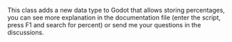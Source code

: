 This class adds a new data type to Godot that allows storing percentages,
you can see more explanation in the documentation file (enter the script, press F1 and search for percent)
or send me your questions in the discussions.
